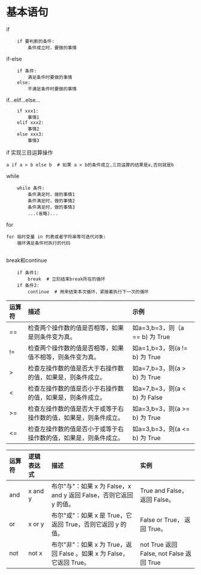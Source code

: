 # 基本语句

if

```text
    if 要判断的条件:
        条件成立时，要做的事情
```

if-else

```text
    if 条件:
        满足条件时要做的事情
    else:
        不满足条件时要做的事情
```

if...elif...else...

```text
    if xxx1:
        事情1
    elif xxx2:
        事情2
    else xxx3:
        事情3
```

if 实现三目运算操作

```text
a if a > b else b  # 如果 a > b的条件成立,三目运算的结果是a,否则就是b
```

while

```text
    while 条件:
        条件满足时，做的事情1
        条件满足时，做的事情2
        条件满足时，做的事情3
        ...(省略)...
```

for

```text
for 临时变量 in 列表或者字符串等可迭代对象:
    循环满足条件时执行的代码
    
```

break和continue

```text
    if 条件1:
        break  # 立刻结束break所在的循环
    if 条件2:
        continue  # 用来结束本次循环，紧接着执行下一次的循环
```

| 运算符      | 描述 | 示例 |
| :--- | :--- | :--- |
| == | 检查两个操作数的值是否相等，如果是则条件变为真。 | 如a=3,b=3，则（a == b\) 为 True |
| != | 检查两个操作数的值是否相等，如果值不相等，则条件变为真。 | 如a=1,b=3，则\(a != b\) 为 True |
| &gt; | 检查左操作数的值是否大于右操作数的值，如果是，则条件成立。 | 如a=7,b=3，则\(a &gt; b\) 为 True |
| &lt; | 检查左操作数的值是否小于右操作数的值，如果是，则条件成立。 | 如a=7,b=3，则\(a &lt; b\) 为 False |
| &gt;= | 检查左操作数的值是否大于或等于右操作数的值，如果是，则条件成立。 | 如a=3,b=3，则\(a &gt;= b\) 为 True |
| &lt;= | 检查左操作数的值是否小于或等于右操作数的值，如果是，则条件成立。 | 如a=3,b=3，则\(a &lt;= b\) 为 True |

| 运算符          | 逻辑表达式              | 描述 | 实例 |
| :--- | :--- | :--- | :--- |
| and | x and y | 布尔"与"：如果 x 为 False，x and y 返回 False，否则它返回 y 的值。 | True and False， 返回 False。 |
| or | x or y | 布尔"或"：如果 x 是 True，它返回 True，否则它返回 y 的值。 | False or True， 返回 True。 |
| not | not x | 布尔"非"：如果 x 为 True，返回 False 。如果 x 为 False，它返回 True。 | not True 返回 False, not False 返回 True |



